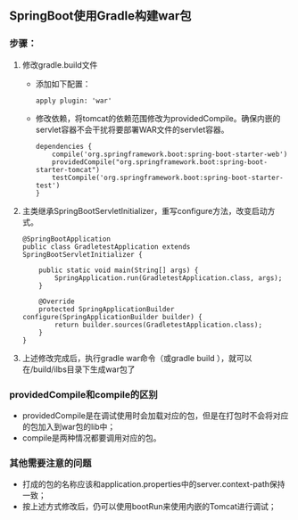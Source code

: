 ## SpringBoot使用Gradle构建war包
### 步骤：
1. 修改gradle.build文件
    - 添加如下配置：
        ```
        apply plugin: 'war' 
        ```

    - 修改依赖，将tomcat的依赖范围修改为providedCompile。确保内嵌的servlet容器不会干扰将要部署WAR文件的servlet容器。
        ```
        dependencies {  
            compile('org.springframework.boot:spring-boot-starter-web')  
            providedCompile("org.springframework.boot:spring-boot-starter-tomcat")  
            testCompile('org.springframework.boot:spring-boot-starter-test')  
        } 
        ```
2. 主类继承SpringBootServletInitializer，重写configure方法，改变启动方式。
    ```
    @SpringBootApplication  
    public class GradletestApplication extends SpringBootServletInitializer {  
      
        public static void main(String[] args) {  
            SpringApplication.run(GradletestApplication.class, args);  
        }  
      
        @Override  
        protected SpringApplicationBuilder configure(SpringApplicationBuilder builder) {  
            return builder.sources(GradletestApplication.class);  
        }  
    }  
    ```
3. 上述修改完成后，执行gradle war命令（或gradle build ），就可以在/build/ilbs目录下生成war包了

### providedCompile和compile的区别
- providedCompile是在调试使用时会加载对应的包，但是在打包时不会将对应的包加入到war包的lib中；
- compile是两种情况都要调用对应的包。
    
### 其他需要注意的问题
- 打成的包的名称应该和application.properties中的server.context-path保持一致；
- 按上述方式修改后，仍可以使用bootRun来使用内嵌的Tomcat进行调试；
